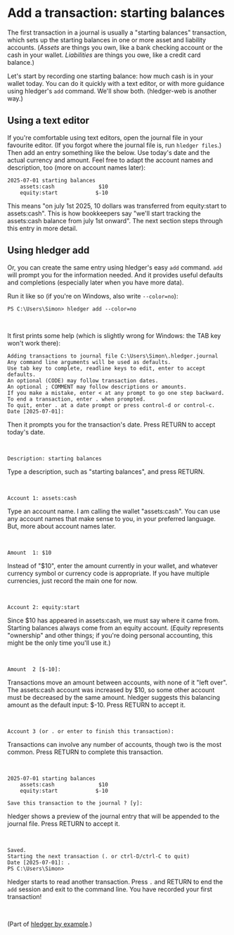 # Add a transaction: starting balances

<!--
We'll use hledger's `add` command to append a new transaction to the journal file,
auto-creating the file if it doesn't exist.
-->

The first transaction in a journal is usually a "starting balances" transaction,
which sets up the starting balances in one or more asset and liability accounts.
(*Assets* are things you own, like a bank checking account or the cash in your wallet.
*Liabilities* are things you owe, like a credit card balance.)

Let's start by recording one starting balance: how much cash is in your wallet today.
You can do it quickly with a text editor, or with more guidance using hledger's `add` command. We'll show both. (hledger-web is another way.)
## Using a text editor
If you're comfortable using text editors, open the journal file in your favourite editor.
(If you forgot where the journal file is, run `hledger files`.)
Then add an entry something like the below. Use today's date and the actual currency and amount.
Feel free to adapt the account names and description, too (more on account names later):
```journal
2025-07-01 starting balances
    assets:cash              $10
    equity:start            $-10
```
This means "on july 1st 2025, 10 dollars was transferred from equity:start to assets:cash".
This is how bookkeepers say "we'll start tracking the assets:cash balance from july 1st onward".
The next section steps through this entry in more detail.

## Using hledger add
Or, you can create the same entry using hledger's easy `add` command.
`add` will prompt you for the information needed.
And it provides useful defaults and completions (especially later when you have more data).

Run it like so (if you're on Windows, also write `--color=no`):

```
PS C:\Users\Simon> hledger add --color=no
```

<br>

It first prints some help (which is slightly wrong for Windows: the TAB key won't work there):
```
Adding transactions to journal file C:\Users\Simon\.hledger.journal
Any command line arguments will be used as defaults.
Use tab key to complete, readline keys to edit, enter to accept defaults.
An optional (CODE) may follow transaction dates.
An optional ; COMMENT may follow descriptions or amounts.
If you make a mistake, enter < at any prompt to go one step backward.
To end a transaction, enter . when prompted.
To quit, enter . at a date prompt or press control-d or control-c.
Date [2025-07-01]:
```
Then it prompts you for the transaction's date. Press RETURN to accept today's date.

<br>

```
Description: starting balances
```
Type a description, such as "starting balances", and press RETURN.

<br>

```
Account 1: assets:cash
```
Type an account name. I am calling the wallet "assets:cash".
You can use any account names that make sense to you, in your preferred language.
But, more about account names later. 

<br>

```
Amount  1: $10
```
Instead of "$10", enter the amount currently in your wallet,
and whatever currency symbol or currency code is appropriate.
If you have multiple currencies, just record the main one for now.

<br>

```
Account 2: equity:start
```
Since $10 has appeared in assets:cash, we must say where it came from.
Starting balances always come from an equity account.
(*Equity* represents "ownership" and other things; if you're doing personal accounting, this might be the only time you'll use it.)

<br>

```
Amount  2 [$-10]:
```
Transactions move an amount between accounts, with none of it "left over".
The assets:cash account was increased by $10, so some other account must be decreased by the same amount.
hledger suggests this balancing amount as the default input: $-10.
Press RETURN to accept it.

<br>

```
Account 3 (or . or enter to finish this transaction):
```
Transactions can involve any number of accounts, though two is the most common.
Press RETURN to complete this transaction.

<br>

```
2025-07-01 starting balances
    assets:cash              $10
    equity:start            $-10

Save this transaction to the journal ? [y]:
```
hledger shows a preview of the journal entry that will be appended to the journal file.
Press RETURN to accept it.

<br>

```
Saved.
Starting the next transaction (. or ctrl-D/ctrl-C to quit)
Date [2025-07-01]: .
PS C:\Users\Simon>
```
hledger starts to read another transaction.
Press `.` and RETURN to end the `add` session and exit to the command line.
You have recorded your first transaction!

<br>

(Part of [hledger by example](hledger-by-example.md).)
